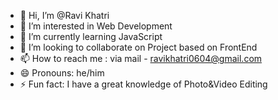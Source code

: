 - 👋 Hi, I’m @Ravi Khatri
- 👀 I’m interested in Web Development
- 🌱 I’m currently learning JavaScript
- 💞️ I’m looking to collaborate on Project based on FrontEnd
- 📫 How to reach me : via mail - ravikhatri0604@gmail.com
- 😄 Pronouns: he/him
- ⚡ Fun fact: I have a great knowledge of Photo&Video Editing

<!---
Ravik06/Ravik06 is a ✨ special ✨ repository because its `README.md` (this file) appears on your GitHub profile.
You can click the Preview link to take a look at your changes.
--->
